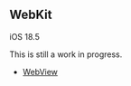 ## WebKit

iOS 18.5

This is still a work in progress. 

* [WebView](/Swift%20Frameworks/WebKit/WebView/)